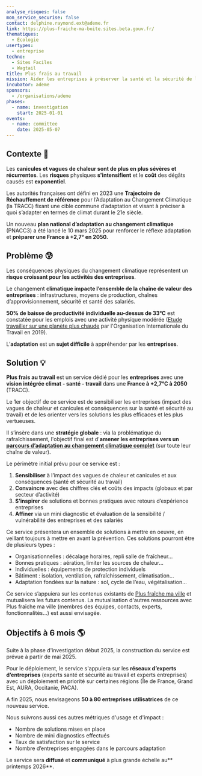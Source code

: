```yaml
---
analyse_risques: false
mon_service_securise: false
contact: delphine.raymond.ext@ademe.fr
link: https://plus-fraiche-ma-boite.sites.beta.gouv.fr/
thematiques:
  - Écologie
usertypes:
  - entreprise
techno:
  - Sites Faciles
  - Wagtail
title: Plus frais au travail
mission: Aider les entreprises à préserver la santé et la sécurité de leurs salariés pendant les canicules
incubator: ademe
sponsors:
  - /organisations/ademe
phases:
  - name: investigation
    start: 2025-01-01
events:
  - name: committee
    date: 2025-05-07
---
```

## Contexte 👀

Les **canicules et vagues de chaleur sont de plus en plus sévères et récurrentes**.
Les **risques** physiques **s'intensifient** et le **coût** des dégâts causés est **exponentiel**.

Les autorités françaises ont défini en 2023 une **Trajectoire de Réchauffement de référence** pour l’Adaptation au Changement Climatique (la TRACC) fixant une cible commune d’adaptation et visant à préciser à quoi s’adapter en termes de climat durant le 21e siècle.

Un nouveau **plan national d’adaptation au changement climatique** (PNACC3) a été lancé le 10 mars 2025 pour renforcer le réflexe adaptation et **préparer une France à +2,7° en 2050.**

## Problème 😰

Les conséquences physiques du changement climatique représentent un **risque croissant pour les activités des entreprises**.

Le changement **climatique impacte l’ensemble de la chaîne de valeur des entreprises** : infrastructures, moyens de production, chaînes d’approvisionnement, sécurité et santé des salariés.

**50% de baisse de productivité individuelle au-dessus de 33°C** est constatée pour les emplois avec une activité physique modérée ([Etude travailler sur une planète plus chaude](https://www.ilo.org/sites/default/files/wcmsp5/groups/public/%40dgreports/%40dcomm/%40publ/documents/publication/wcms_737037.pdf) par l'Organisation Internationale du Travail en 2019).


L’**adaptation** est un **sujet difficile** à appréhender par les **entreprises**.

## Solution 💡

**Plus frais au travail** est un service dédié pour les **entreprises** avec une **vision intégrée climat - santé - travail** dans une **France à +2,7°C à 2050** (TRACC).

Le 1er objectif de ce service est de sensibiliser les entreprises (impact des vagues de chaleur et canicules et conséquences sur la santé et sécurité au travail) et de les orienter vers les solutions les plus efficaces et les plus vertueuses.

Il s’insère dans une **stratégie globale** : via la problématique du rafraîchissement, l'objectif final est d'**amener les entreprises vers un [parcours d’adaptation au changement climatique complet](https://agirpourlatransition.ademe.fr/entreprises/strategie-adaptation/changement-climatique)** (sur toute leur chaîne de valeur).

Le périmètre initial prévu pour ce service est : 
1.  **Sensibiliser** à l’impact des vagues de chaleur et canicules et aux conséquences (santé et sécurité au travail)
2. **Convaincre** avec des chiffres clés et coûts des impacts (globaux et par secteur d’activité)
3. **S’inspirer** de solutions et bonnes pratiques avec retours d’expérience entreprises 
4. **Affiner** via un mini diagnostic et évaluation de la sensibilité / vulnérabilité des entreprises et des salariés

Ce service présentera un ensemble de solutions à mettre en oeuvre, 
en veillant toujours à mettre en avant la prévention. 
Ces solutions pourront être de plusieurs types :
* Organisationnelles : décalage horaires, repli salle de fraîcheur…
* Bonnes pratiques : aération, limiter les sources de chaleur…
* Individuelles : équipements de protection individuels
* Bâtiment : isolation, ventilation, rafraîchissement, climatisation…
* Adaptation fondées sur la nature : sol, cycle de l’eau,  végétalisation…

Ce service s’appuiera sur les contenus existants de [Plus fraîche ma ville](https://beta.gouv.fr/startups/plusfraichemaville.html) et mutualisera les futurs contenus. La mutualisation d'autres ressources avec Plus fraîche ma ville (membres des équipes, contacts, experts, fonctionnalités...) est aussi envisagée.

## Objectifs à 6 mois 🌎

Suite à la phase d'investigation début 2025, la construction du service est prévue à partir de mai 2025.

Pour le déploiement, le service s'appuiera sur les **réseaux d’experts d’entreprises** (experts santé et sécurité au travail et experts entreprises) avec un déploiement en priorité sur certaines régions (Île de France, Grand Est, AURA, Occitanie, PACA).

A fin 2025, nous envisageons **50 à 80 entreprises utilisatrices** de ce nouveau service.

Nous suivrons aussi ces autres métriques d'usage et d'impact :
*  Nombre de solutions mises en place
* Nombre de mini diagnostics effectués
* Taux de satisfaction sur le service
* Nombre d’entreprises engagées dans le parcours adaptation

Le service sera **diffusé** et **communiqué** à plus grande échelle au** printemps 2026**.
